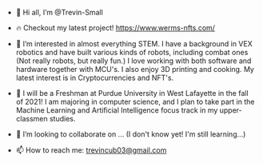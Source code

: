 - 👋 Hi all, I’m @Trevin-Small

- 🔥 Checkout my latest project! https://www.werms-nfts.com/ 

- 👀 I’m interested in almost everything STEM. 
     I have a background in VEX robotics and have built various kinds of robots, including combat ones (Not really robots, but really fun.) 
     I love working with both software and hardware together with MCU's. I also enjoy 3D printing and cooking. 
     My latest interest is in Cryptocurrencies and NFT's.
    
- 🌱 I will be a Freshman at Purdue University in West Lafayette in the fall of 2021!
     I am majoring in computer science, and I plan to take part in the Machine Learning and Artificial Intelligence focus track in my upper-classmen studies.

- 💞️ I’m looking to collaborate on ... (I don't know yet! I'm still learning...)

- 📫 How to reach me: trevincub03@gmail.com

<!---
Trevin-Small/Trevin-Small is a ✨ special ✨ repository because its `README.md` (this file) appears on your GitHub profile.
You can click the Preview link to take a look at your changes.
--->
